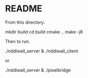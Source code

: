 README
======

From this directory.

  mkdir build
  cd build
  cmake ..
  make -j8

Then to run.

  ./nddiwall_server &
  ./nddiwall_client

or

  ./nddiwall_server &
  ./pixelbridge <path-to-video>
